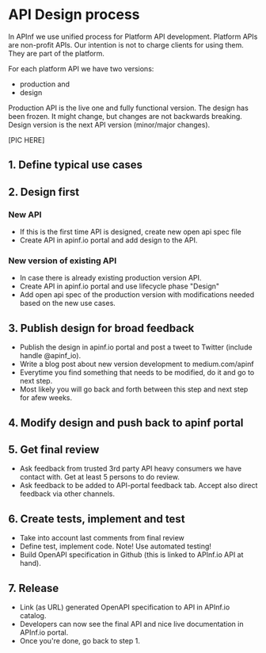 # API Design process

In APInf we use unified process for Platform API development. Platform APIs are non-profit APIs. Our intention is not to charge clients for using them. They are part of the platform.

For each platform API we have two versions:

* production and 
* design

Production API is the live one and fully functional version. The design has been frozen. It might change, but changes are not backwards breaking. Design version is the next API version \(minor/major changes\).

\[PIC HERE\]

## 1. Define typical use cases

## 2. Design first

### New API

* If this is the first time API is designed, create new open api spec file
* Create API in apinf.io portal and add design to the API. 

### New version of existing API

* In case there is already existing production version API. 
* Create API in apinf.io portal and use lifecycle phase "Design"
* Add open api spec of the production version with modifications needed based on the new use cases. 

## 3. Publish design for broad feedback

* Publish the design in apinf.io portal and post a tweet to Twitter \(include handle @apinf\_io\). 
* Write a blog post about new version development to medium.com/apinf 
* Everytime you find something that needs to be modified, do it and go to next step. 
* Most likely you will go back and forth between this step and next step for afew weeks. 

## 4. Modify design and push back to apinf portal

## 5. Get final review

* Ask feedback from trusted 3rd party API heavy consumers we have contact with. Get at least 5 persons to do review. 
* Ask feedback to be added to API-portal feedback tab. Accept also direct feedback via other channels. 

## 6. Create tests, implement and test

* Take into account last comments from final review
* Define test, implement code. Note! Use automated testing!  
* Build OpenAPI specification in Github \(this is linked to APInf.io API at hand\). 

## 7. Release

* Link \(as URL\) generated OpenAPI specification to API in APInf.io catalog. 
* Developers can now see the final API and nice live documentation in APInf.io portal. 
* Once you're done, go back to step 1. 



